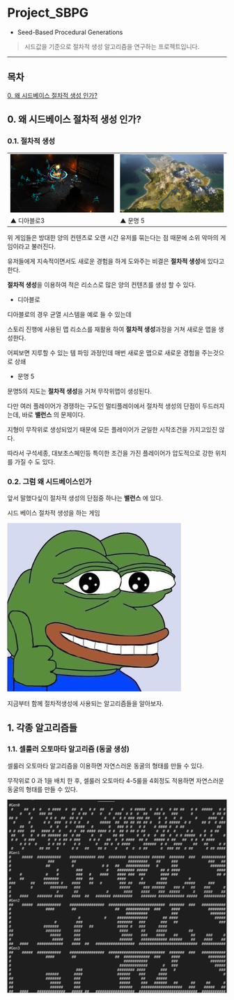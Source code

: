 # Project_SBPG
* Seed-Based Procedural Generations

> 시드값을 기준으로 절차적 생성 알고리즘을 연구하는 프로젝트입니다.  
---
## 목차

[0. 왜 시드베이스 절차적 생성 인가?](##0.-왜-시드베이스-절차적-생성-인가?)

## 0. 왜 시드베이스 절차적 생성 인가?

### 0.1. 절차적 생성

<table width="100%" text-align="center" >
    <tr>
        <td width="50%">
            <img src="./readmeimg/01diablo.jpg">
        </td>
        <td width="50%">
            <img src="./readmeimg/01civ.jpg">
        </td>
    </tr>
    <tr>
        <td>
            ▲ 디아블로3
        </td>
        <td>
            ▲ 문명 5
        </td>
    </tr>
</table>

위 게임들은 방대한 양의 컨텐츠로 오랜 시간 유저를 묶는다는 점 때문에 소위 악마의 게임이라고 불러진다. 

유저들에게 지속적이면서도 새로운 경험을 하게 도와주는 비결은 **절차적 생성**에 있다고 한다.

**절차적 생성**을 이용하여 적은 리소스로 많은 양의 컨텐츠를 생성 할 수 있다.

* 디아블로
 
 디아블로의 경우 균열 시스템을 예로 들 수 있는데
 
 스토리 진행에 사용된 맵 리소스를 재활용 하여 **절차적 생성**과정을 거쳐 새로운 맵을 생성한다.
 
 어찌보면 지루할 수 있는 템 파밍 과정인데 매번 새로운 맵으로 새로운 경험을 주는것으로 상쇄
 
* 문명 5
 
 문명5의 지도는 **절차적 생성**을 거쳐 무작위맵이 생성된다.
 
 다만 여러 플레이어가 경쟁하는 구도인 멀티플레이에서 절차적 생성의 단점이 두드러지는데, 바로 **밸런스** 의 문제이다. 
 
 지형이 무작위로 생성되었기 때문에 모든 플레이어가 균일한 시작조건을 가지고있진 않다.
 
 따라서 구석세종, 대보초스페인등 특이한 조건을 가진 플레이어가 압도적으로 강한 위치를 가질 수 도 있다.

### 0.2. 그럼 왜 시드베이스인가

앞서 말했다싶이 절차적 생성의 단점중 하나는 **밸런스** 에 있다.

시드 베이스 절차적 생성을 하는 게임 


![pepeb](./readmeimg/pepeb.jpg)

지금부터 함께 절차적생성에 사용되는 알고리즘들을 알아보자.

## 1. 각종 알고리즘들

### 1.1. 셀룰러 오토마타 알고리즘 (동굴 생성)

셀룰러 오토마타 알고리즘을 이용하면 자연스러운 동굴의 형태를 만들 수 있다.

무작위로 0 과 1을 배치 한 후, 셀룰러 오토마타 4-5룰을 4회정도 적용하면 자연스러운 동굴의 형태를 만들 수 있다.

![10](./readmeimg/10genjava.png)
